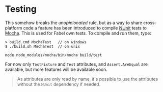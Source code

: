 # Testing

This somehow breaks the _unopinionated_ rule, but as a way to share cross-platform code a feature has been introduced to compile [NUnit](http://www.nunit.org) tests to [Mocha](https://mochajs.org). This is used for Fabel own tests. To compile and run them, type:

```
> build.cmd MochaTest   // on windows    
$ ./build.sh MochaTest  // on unix

node node_modules/mocha/bin/mocha build/test
```

For now only `TestFixture` and `Test` attributes, and `Assert.AreEqual` are available, but more features will be available soon.

> As attributes are only read by name, it's possible to use the attributes without the `NUnit` dependency if needed.